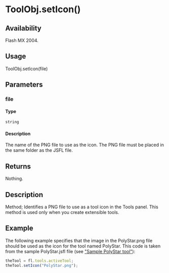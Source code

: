 # ToolObj.setIcon()

## Availability

Flash MX 2004.

## Usage

ToolObj.setIcon(file)

## Parameters

### **file**

#### Type

```typescript
string
```

#### Description

The name of the PNG file to use as the icon. The PNG file must be placed in the same folder as the JSFL file.

## Returns

Nothing.

## Description

Method; Identifies a PNG file to use as a tool icon in the Tools panel. This method is used only when you create extensible tools.

## Example

The following example specifies that the image in the PolyStar.png file should be used as the icon for the tool named
PolyStar. This code is taken from the sample PolyStar.jsfl file (see ["Sample PolyStar tool"](../Introduction/Sample_implementations.md#sample-polystar-tool)):

```javascript
theTool = fl.tools.activeTool;
theTool.setIcon("PolyStar.png");
```
